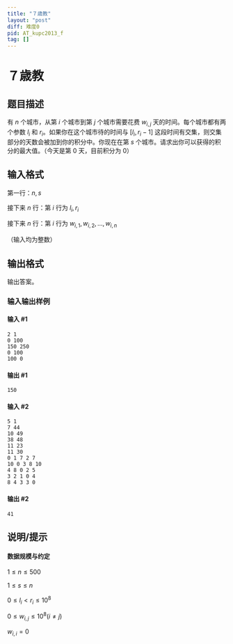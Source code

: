 ```yaml
---
title: "７歳教"
layout: "post"
diff: 难度0
pid: AT_kupc2013_f
tag: []
---
```


# ７歳教

## 题目描述

有 $n$ 个城市，从第 $i$ 个城市到第 $j$ 个城市需要花费 $w_{i,j}$ 天的时间。每个城市都有两个参数 $l_i$ 和 $r_i$。如果你在这个城市待的时间与 $[l_i,r_i-1]$ 这段时间有交集，则交集部分的天数会被加到你的积分中。你现在在第 $s$ 个城市。请求出你可以获得的积分的最大值。（今天是第 $0$ 天，目前积分为 $0$）

## 输入格式

第一行：$n,s$

接下来 $n$ 行：第 $i$ 行为 $l_i,r_i$

接下来 $n$ 行：第 $i$ 行为 $w_{i,1},w_{i,2},...,w_{i,n}$

（输入均为整数）

## 输出格式

输出答案。

### 输入输出样例

#### 输入 #1

```
2 1
0 100
150 250
0 100
100 0
```
#### 输出 #1

```
150
```

#### 输入 #2

```
5 1
7 44
10 49
38 48
11 23
11 30
0 1 7 2 7
10 0 3 8 10
4 8 0 2 5
3 2 1 0 4
8 4 3 3 0
```

#### 输出 #2

```
41
```

## 说明/提示

#### 数据规模与约定

$1 \le n \le 500$

$1 \le s \le n$

$0 \le l_i \lt r_i \le 10^8$

$0 \le w_{i,j} \le 10^8(i \neq j)$

$w_{i,i} = 0$

